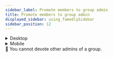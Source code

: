 ```yaml
---
sidebar_label: Promote members to group admin
title: Promote members to group admin
displayed_sidebar: using_famedlySidebar
sidebar_position: 12
---
```



<details>
<summary>Desktop</summary>

1. Click ℹ in the top right corner of a group's screen to open the group details.
2. Click on **Members**.
3. Click on **Promote to Administrator**.

</details>

<details>
<summary>Mobile</summary>

1. Tap on the header of a group to open the group details.
2. Tap on **Participants**.
3. **Tap and hold** on the person you want to remove.
4. Tap **Promote to Admin**.

</details>

<aside>
🚧 You cannot devote other admins of a group.

</aside>
